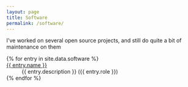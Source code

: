 ```yaml
---
layout: page
title: Software
permalink: /software/
---
```

I've worked on several open source projects, and still do quite a bit of maintenance on them

<dl>
{% for entry in site.data.software %}
    <dt><a href="https://github.com/{{ entry.github }}">{{ entry.name }}</a></dt>
    <dd>{{ entry.description }} ({{ entry.role }})</dd>
{% endfor %}
</dl>

